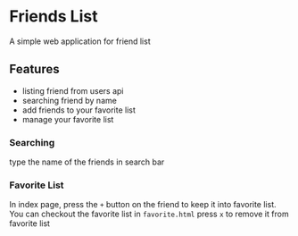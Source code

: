 # Friends List
A simple web application for friend list

## Features
- listing friend from users api
- searching friend by name
- add friends to your favorite list
- manage your favorite list

### Searching
type the name of the friends in search bar
### Favorite List
In index page, press the `+` button on the friend to keep it into favorite list.
You can checkout the favorite list in `favorite.html`
press `x` to remove it from favorite list